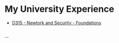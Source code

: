 # My University Experience

* [D315 - Newtork and Security - Foundations](./D315/principles-of-network-security.md)

##

--
